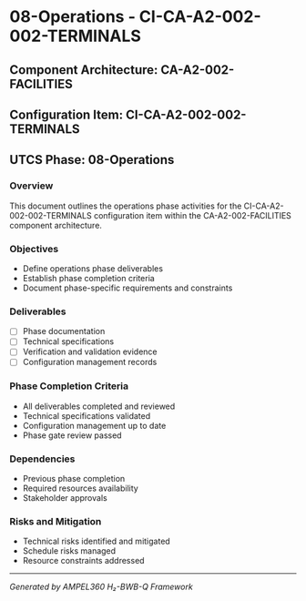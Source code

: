 # 08-Operations - CI-CA-A2-002-002-TERMINALS

## Component Architecture: CA-A2-002-FACILITIES
## Configuration Item: CI-CA-A2-002-002-TERMINALS
## UTCS Phase: 08-Operations

### Overview
This document outlines the operations phase activities for the CI-CA-A2-002-002-TERMINALS configuration item within the CA-A2-002-FACILITIES component architecture.

### Objectives
- Define operations phase deliverables
- Establish phase completion criteria
- Document phase-specific requirements and constraints

### Deliverables
- [ ] Phase documentation
- [ ] Technical specifications
- [ ] Verification and validation evidence
- [ ] Configuration management records

### Phase Completion Criteria
- All deliverables completed and reviewed
- Technical specifications validated
- Configuration management up to date
- Phase gate review passed

### Dependencies
- Previous phase completion
- Required resources availability
- Stakeholder approvals

### Risks and Mitigation
- Technical risks identified and mitigated
- Schedule risks managed
- Resource constraints addressed

---
*Generated by AMPEL360 H₂-BWB-Q Framework*
